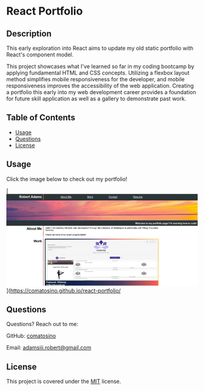# React Portfolio

## Description

This early exploration into React aims to update my old static portfolio with React's component model.

This project showcases what I've learned so far in my coding bootcamp by applying fundamental HTML and CSS concepts. Utilizing a flexbox layout method simplifies mobile responsiveness for the developer, and mobile responsiveness improves the accessibility of the web application. Creating a portfolio this early into my web development career provides a foundation for future skill application as well as a gallery to demonstrate past work.

## Table of Contents

- [Usage](#Usage)
- [Questions](#Questions)
- [License](#License)

## Usage

Click the image below to check out my portfolio!

[![screenshot](./Assets/images/portfolio-capture.jpg)](https://comatosino.github.io/react-portfolio/

## Questions

Questions? Reach out to me:

GitHub: [comatosino](https://github.com/comatosino)

Email: adamsiii.robert@gmail.com

## License
    
This project is covered under the [MIT](https://opensource.org/licenses/MIT) license.
    
